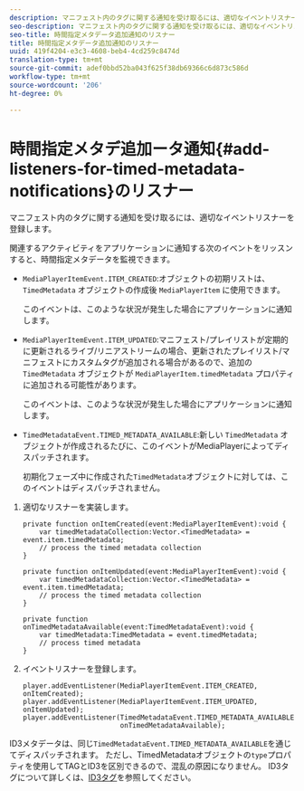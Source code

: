 ```yaml
---
description: マニフェスト内のタグに関する通知を受け取るには、適切なイベントリスナーを登録します。
seo-description: マニフェスト内のタグに関する通知を受け取るには、適切なイベントリスナーを登録します。
seo-title: 時間指定メタデータ追加通知のリスナー
title: 時間指定メタデータ追加通知のリスナー
uuid: 419f4204-e3c3-4608-beb4-4cd259c8474d
translation-type: tm+mt
source-git-commit: adef0bbd52ba043f625f38db69366c6d873c586d
workflow-type: tm+mt
source-wordcount: '206'
ht-degree: 0%

---
```



# 時間指定メタデ追加ータ通知{#add-listeners-for-timed-metadata-notifications}のリスナー

マニフェスト内のタグに関する通知を受け取るには、適切なイベントリスナーを登録します。

関連するアクティビティをアプリケーションに通知する次のイベントをリッスンすると、時間指定メタデータを監視できます。

* `MediaPlayerItemEvent.ITEM_CREATED`:オブジェクトの初期リストは、 `TimedMetadata` オブジェクトの作成後 `MediaPlayerItem` に使用できます。

   このイベントは、このような状況が発生した場合にアプリケーションに通知します。

* `MediaPlayerItemEvent.ITEM_UPDATED`:マニフェスト/プレイリストが定期的に更新されるライブ/リニアストリームの場合、更新されたプレイリスト/マニフェストにカスタムタグが追加される場合があるので、追加の `TimedMetadata` オブジェクトが `MediaPlayerItem.timedMetadata` プロパティに追加される可能性があります。

   このイベントは、このような状況が発生した場合にアプリケーションに通知します。

* `TimedMetadataEvent.TIMED_METADATA_AVAILABLE`:新しい `TimedMetadata` オブジェクトが作成されるたびに、このイベントがMediaPlayerによってディスパッチされます。

   初期化フェーズ中に作成された`TimedMetadata`オブジェクトに対しては、このイベントはディスパッチされません。

1. 適切なリスナーを実装します。

   ```
   private function onItemCreated(event:MediaPlayerItemEvent):void { 
       var timedMetadataCollection:Vector.<TimedMetadata> = event.item.timedMetadata; 
       // process the timed metadata collection 
   } 
   
   private function onItemUpdated(event:MediaPlayerItemEvent):void { 
       var timedMetadataCollection:Vector.<TimedMetadata> = event.item.timedMetadata; 
       // process the timed metadata collection 
   } 
   
   private function onTimedMetadataAvailable(event:TimedMetadataEvent):void { 
       var timedMetadata:TimedMetadata = event.timedMetadata; 
       // process timed metadata 
   }
   ```

1. イベントリスナーを登録します。

   ```
   player.addEventListener(MediaPlayerItemEvent.ITEM_CREATED, onItemCreated); 
   player.addEventListener(MediaPlayerItemEvent.ITEM_UPDATED, onItemUpdated); 
   player.addEventListener(TimedMetadataEvent.TIMED_METADATA_AVAILABLE,  
                           onTimedMetadataAvailable);
   ```

ID3メタデータは、同じ`TimedMetadataEvent.TIMED_METADATA_AVAILABLE`を通じてディスパッチされます。 ただし、TimedMetadataオブジェクトの`type`プロパティを使用してTAGとID3を区別できるので、混乱の原因になりません。 ID3タグについて詳しくは、[ID3タグ](../../../tvsdk-1.4-for-desktop-hls/r-psdk-dhls-1.4-notification-system/notification-system/t-psdk-dhls-1.4-id3-metadata-retrieve.md)を参照してください。